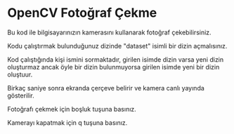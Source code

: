 # OpenCV Fotoğraf Çekme
Bu kod ile bilgisayarınızın kamerasını kullanarak fotoğraf çekebilirsiniz. 

Kodu çalıştırmak bulunduğunuz dizinde  "dataset" isimli bir dizin açmalısınız.

Kod çalıştığında kişi ismini sormaktadır, girilen isimde dizin varsa yeni dizin oluşturmaz ancak öyle bir dizin bulunmuyorsa girilen isimde yeni bir dizin oluştuur.

Birkaç saniye sonra ekranda çerçeve belirir ve kamera canlı yayında gösterilir.

Fotoğrafı çekmek için boşluk tuşuna basınız.

Kamerayı kapatmak için q tuşuna basınız.
